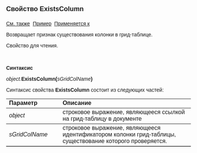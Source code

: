 <html>
<head>
<title>Документ\Грид-таблица\ExistsColumn</title>
</head>

<body>

<p><strong><font size="4" face="Arial">Свойство ExistsColumn<br>
<br>
</font></strong><font face="Arial"><a href="../AsGrid.html">См. также</a>&nbsp;
<u>Пример</u>&nbsp; <a href="../AsGrid.html">Применяется к</a></font></p>

<p class="label"><font face="Arial">Возвращает признак существования колонки в 
    грид-таблице.</font></p>

<p class="label"><font face="Arial">Свойство для чтения. </font></p>

<p class="label">&nbsp;</p>

<p class="label"><font face="Arial"><b>Синтаксис</b></font></p>

<p><font face="Arial"><em>object.</em><strong>ExistsColumn(</strong><em>sGridColName</em><strong>)</strong></font></p>

<p><font face="Arial">Синтаксис свойства  <strong>ExistsColumn</strong>
состоит из следующих частей:</font></p>

<table border="1" cellPadding="5" cols="2" frame="below" rules="rows">
<TBODY>
  <tr vAlign="top">
    <td class="label" width="29%"><font face="Arial"><b>Параметр</b></font></td>
    <td class="label" width="71%"><font face="Arial"><strong>Описание</strong></font></td>
  </tr>
  <tr>
    <td width="29%"><font face="Arial"><em>object</em></font></td>
    <td width="71%"><font face="Arial">строковое выражение, являющееся 
	ссылкой на грид-таблицу в документе</font></td>
  </tr>
</TBODY>
  <tr>
    <td width="29%"><font face="Arial"><em>sGridColName</em></font></td>
    <td width="71%"><font face="Arial"выражение типа Variant, 
	определяющее номер или идентификатор колонки в грид-таблице. Причем первая 
	колонка имеет индекс 0.</font></font><font face="Arial">строковое выражение, 
        являющееся идентификатором колонки грид-таблицы, существование которого 
        проверяется.</font></td>
  </tr>
  </table>
</body>
</html>
